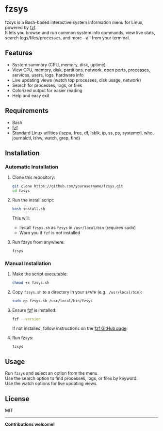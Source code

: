 # fzsys

fzsys is a Bash-based interactive system information menu for Linux, powered by [fzf](https://github.com/junegunn/fzf).  
It lets you browse and run common system info commands, view live stats, search logs/files/processes, and more—all from your terminal.

## Features

- System summary (CPU, memory, disk, uptime)
- View CPU, memory, disk, partitions, network, open ports, processes, services, users, logs, hardware info
- Live updating views (watch top processes, disk usage, network)
- Search for processes, logs, or files
- Colorized output for easier reading
- Help and easy exit

## Requirements

- Bash
- [fzf](https://github.com/junegunn/fzf)
- Standard Linux utilities (lscpu, free, df, lsblk, ip, ss, ps, systemctl, who, journalctl, lshw, watch, grep, find)

## Installation

### Automatic Installation

1. Clone this repository:
   ```sh
   git clone https://github.com/yourusername/fzsys.git
   cd fzsys
   ```
2. Run the install script:
   ```sh
   bash install.sh
   ```
   This will:
   - Install `fzsys.sh` as `fzsys` in `/usr/local/bin` (requires sudo)
   - Warn you if `fzf` is not installed

3. Run fzsys from anywhere:
   ```sh
   fzsys
   ```

### Manual Installation

1. Make the script executable:
   ```sh
   chmod +x fzsys.sh
   ```
2. Copy `fzsys.sh` to a directory in your `$PATH` (e.g., `/usr/local/bin`):
   ```sh
   sudo cp fzsys.sh /usr/local/bin/fzsys
   ```
3. Ensure [fzf](https://github.com/junegunn/fzf) is installed:
   ```sh
   fzf --version
   ```
   If not installed, follow instructions on the [fzf GitHub page](https://github.com/junegunn/fzf).

4. Run fzsys:
   ```sh
   fzsys
   ```

## Usage

Run `fzsys` and select an option from the menu.  
Use the search option to find processes, logs, or files by keyword.  
Use the watch options for live updating views.

## License

MIT

---

**Contributions welcome!**
